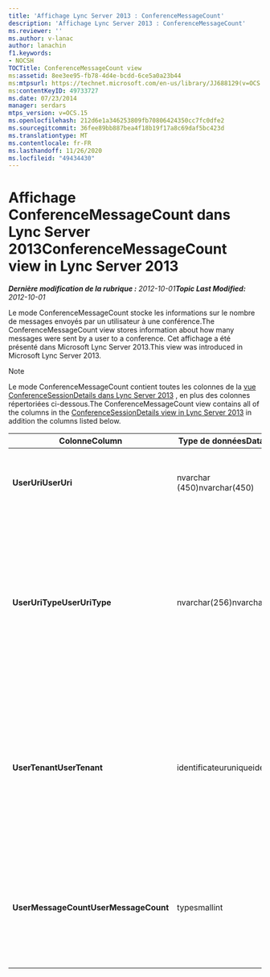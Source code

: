```yaml
---
title: 'Affichage Lync Server 2013 : ConferenceMessageCount'
description: 'Affichage Lync Server 2013 : ConferenceMessageCount'
ms.reviewer: ''
ms.author: v-lanac
author: lanachin
f1.keywords:
- NOCSH
TOCTitle: ConferenceMessageCount view
ms:assetid: 8ee3ee95-fb78-4d4e-bcdd-6ce5a0a23b44
ms:mtpsurl: https://technet.microsoft.com/en-us/library/JJ688129(v=OCS.15)
ms:contentKeyID: 49733727
ms.date: 07/23/2014
manager: serdars
mtps_version: v=OCS.15
ms.openlocfilehash: 212d6e1a346253809fb70806424350cc7fc0dfe2
ms.sourcegitcommit: 36fee89bb887bea4f18b19f17a8c69daf5bc423d
ms.translationtype: MT
ms.contentlocale: fr-FR
ms.lasthandoff: 11/26/2020
ms.locfileid: "49434430"
---
```

# <a name="conferencemessagecount-view-in-lync-server-2013"></a><span data-ttu-id="bbf5e-103">Affichage ConferenceMessageCount dans Lync Server 2013</span><span class="sxs-lookup"><span data-stu-id="bbf5e-103">ConferenceMessageCount view in Lync Server 2013</span></span>

<div data-xmlns="http://www.w3.org/1999/xhtml">

<div class="topic" data-xmlns="http://www.w3.org/1999/xhtml" data-msxsl="urn:schemas-microsoft-com:xslt" data-cs="https://msdn.microsoft.com/">

<div data-asp="https://msdn2.microsoft.com/asp">



</div>

<div id="mainSection">

<div id="mainBody"><span data-ttu-id="bbf5e-104">

<span> </span></span><span class="sxs-lookup"><span data-stu-id="bbf5e-104">

<span> </span></span></span>

<span data-ttu-id="bbf5e-105">_**Dernière modification de la rubrique :** 2012-10-01_</span><span class="sxs-lookup"><span data-stu-id="bbf5e-105">_**Topic Last Modified:** 2012-10-01_</span></span>

<span data-ttu-id="bbf5e-106">Le mode ConferenceMessageCount stocke les informations sur le nombre de messages envoyés par un utilisateur à une conférence.</span><span class="sxs-lookup"><span data-stu-id="bbf5e-106">The ConferenceMessageCount view stores information about how many messages were sent by a user to a conference.</span></span> <span data-ttu-id="bbf5e-107">Cet affichage a été présenté dans Microsoft Lync Server 2013.</span><span class="sxs-lookup"><span data-stu-id="bbf5e-107">This view was introduced in Microsoft Lync Server 2013.</span></span>

<div>


> [!NOTE]  
> <span data-ttu-id="bbf5e-108">Le mode ConferenceMessageCount contient toutes les colonnes de la <A href="lync-server-2013-conferencesessiondetails-view.md">vue ConferenceSessionDetails dans Lync Server 2013</A> , en plus des colonnes répertoriées ci-dessous.</span><span class="sxs-lookup"><span data-stu-id="bbf5e-108">The ConferenceMessageCount view contains all of the columns in the <A href="lync-server-2013-conferencesessiondetails-view.md">ConferenceSessionDetails view in Lync Server 2013</A> in addition the columns listed below.</span></span>



</div>


<table>
<colgroup>
<col style="width: 33%" />
<col style="width: 33%" />
<col style="width: 33%" />
</colgroup>
<thead>
<tr class="header">
<th><span data-ttu-id="bbf5e-109">Colonne</span><span class="sxs-lookup"><span data-stu-id="bbf5e-109">Column</span></span></th>
<th><span data-ttu-id="bbf5e-110">Type de données</span><span class="sxs-lookup"><span data-stu-id="bbf5e-110">Data Type</span></span></th>
<th><span data-ttu-id="bbf5e-111">Détails</span><span class="sxs-lookup"><span data-stu-id="bbf5e-111">Details</span></span></th>
</tr>
</thead>
<tbody>
<tr class="odd">
<td><p><span data-ttu-id="bbf5e-112"><strong>UserUri</strong></span><span class="sxs-lookup"><span data-stu-id="bbf5e-112"><strong>UserUri</strong></span></span></p></td>
<td><p><span data-ttu-id="bbf5e-113">nvarchar (450)</span><span class="sxs-lookup"><span data-stu-id="bbf5e-113">nvarchar(450)</span></span></p></td>
<td><p><span data-ttu-id="bbf5e-114">URI de l’utilisateur qui a envoyé le message.</span><span class="sxs-lookup"><span data-stu-id="bbf5e-114">URI of the user who sent the message.</span></span></p></td>
</tr>
<tr class="even">
<td><p><span data-ttu-id="bbf5e-115"><strong>UserUriType</strong></span><span class="sxs-lookup"><span data-stu-id="bbf5e-115"><strong>UserUriType</strong></span></span></p></td>
<td><p><span data-ttu-id="bbf5e-116">nvarchar(256)</span><span class="sxs-lookup"><span data-stu-id="bbf5e-116">nvarchar(256)</span></span></p></td>
<td><p><span data-ttu-id="bbf5e-117">Type d’URI de l’utilisateur qui a envoyé les messages.</span><span class="sxs-lookup"><span data-stu-id="bbf5e-117">Type of URI of the user who sent the messages.</span></span> <span data-ttu-id="bbf5e-118">Pour plus d’informations, voir la <a href="lync-server-2013-uritypes-table.md">table UriTypes dans Lync Server 2013</a> .</span><span class="sxs-lookup"><span data-stu-id="bbf5e-118">See the <a href="lync-server-2013-uritypes-table.md">UriTypes table in Lync Server 2013</a> for more information.</span></span></p></td>
</tr>
<tr class="odd">
<td><p><span data-ttu-id="bbf5e-119"><strong>UserTenant</strong></span><span class="sxs-lookup"><span data-stu-id="bbf5e-119"><strong>UserTenant</strong></span></span></p></td>
<td><p><span data-ttu-id="bbf5e-120">identificateur</span><span class="sxs-lookup"><span data-stu-id="bbf5e-120">uniqueidentifier</span></span></p></td>
<td><p><span data-ttu-id="bbf5e-121">Client de l’utilisateur qui a envoyé les messages.</span><span class="sxs-lookup"><span data-stu-id="bbf5e-121">Tenant of user who sent the messages.</span></span> <span data-ttu-id="bbf5e-122">Pour plus d’informations, voir la <a href="lync-server-2013-tenants-table.md">table locataires dans Lync Server 2013</a> .</span><span class="sxs-lookup"><span data-stu-id="bbf5e-122">See the <a href="lync-server-2013-tenants-table.md">Tenants table in Lync Server 2013</a> for more information.</span></span></p></td>
</tr>
<tr class="even">
<td><p><span data-ttu-id="bbf5e-123"><strong>UserMessageCount</strong></span><span class="sxs-lookup"><span data-stu-id="bbf5e-123"><strong>UserMessageCount</strong></span></span></p></td>
<td><p><span data-ttu-id="bbf5e-124">type</span><span class="sxs-lookup"><span data-stu-id="bbf5e-124">smallint</span></span></p></td>
<td><p><span data-ttu-id="bbf5e-125">Nombre de messages envoyés par l’utilisateur au cours de la session de conférence.</span><span class="sxs-lookup"><span data-stu-id="bbf5e-125">Number of messages sent by the user during the conference session.</span></span></p></td>
</tr>
</tbody>
</table><span data-ttu-id="bbf5e-126">


</div>

<span> </span>

</div>

</div>

</span><span class="sxs-lookup"><span data-stu-id="bbf5e-126">


</div>

<span> </span>

</div>

</div>

</span></span></div>

